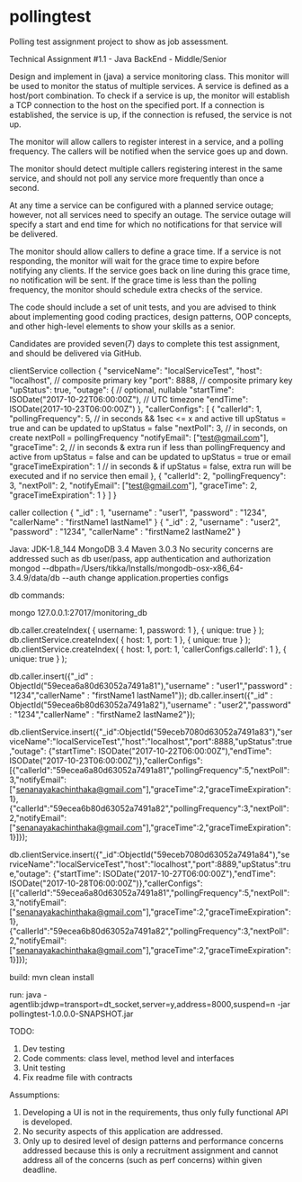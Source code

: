 # pollingtest
Polling test assignment project to show as job assessment.

Technical Assignment #1.1 - Java BackEnd - Middle/Senior

Design and implement in (java) a service monitoring class. This monitor will be used to monitor the status of multiple services. A service is defined as a host/port combination. To check if a service is up, the monitor will establish a TCP connection to the host on the specified port. If a connection is established, the service is up, if the connection is refused, the service is not up.

The monitor will allow callers to register interest in a service, and a polling frequency. The callers will be notified when the service goes up and down.

The monitor should detect multiple callers registering interest in the same service, and should not poll any service more frequently than once a second.

At any time a service can be configured with a planned service outage; however, not all services need to specify an outage. The service outage will specify a start and end time for which no notifications for that service will be delivered.

The monitor should allow callers to define a grace time.  If a service is not responding, the monitor will wait for the grace time to expire before notifying any clients.  If the service goes back on line during this grace time, no notification will be sent.  If the grace time is less than the polling frequency, the monitor should schedule extra checks of the service.

 
The code should include a set of unit tests, and you are advised to think about implementing good coding practices, design patterns, OOP concepts, and other high-level elements to show your skills as a senior. 


Candidates are provided seven(7) days to complete this test assignment, and should be delivered via GitHub.

clientService collection
{
    "serviceName": "localServiceTest",
    "host": "localhost", // composite primary key
    "port": 8888, // composite primary key
    "upStatus": true,
    "outage": { // optional, nullable
    		"startTime": ISODate("2017-10-22T06:00:00Z"), // UTC timezone
    		"endTime": ISODate(2017-10-23T06:00:00Z")
	},
    "callerConfigs": [
        {
            "callerId": 1,
            "pollingFrequency": 5, // in seconds && 1sec <= x and active till upStatus = true and can be updated to upStatus = false
            "nextPoll": 3, // in seconds, on create nextPoll = pollingFrequency
            "notifyEmail": ["test@gmail.com"],
            "graceTime": 2, // in seconds & extra run if less than pollingFrequency and active from upStatus = false and can be updated to upStatus = true or email
            "graceTimeExpiration": 1 // in seconds & if upStatus = false, extra run will be executed and if no service then email
        },
        {
            "callerId": 2,
            "pollingFrequency": 3,
            "nextPoll": 2,
            "notifyEmail": ["test@gmail.com"],
            "graceTime": 2,
            "graceTimeExpiration": 1
        }
    ]
}

caller collection
{
	"_id" : 1,
	"username" : "user1",
	"password" : "1234",
	"callerName" : "firstName1 lastName1"
}
{
	"_id" : 2,
	"username" : "user2",
	"password" : "1234",
	"callerName" : "firstName2 lastName2"
}

Java: JDK-1.8_144
MongoDB 3.4
Maven 3.0.3
No security concerns are addressed such as db user/pass, app authentication and authorization
mongod --dbpath=/Users/tikka/Installs/mongodb-osx-x86_64-3.4.9/data/db --auth
change application.properties configs

db commands:

mongo 127.0.0.1:27017/monitoring_db

db.caller.createIndex( { username: 1, password: 1 }, { unique: true } );
db.clientService.createIndex( { host: 1, port: 1 }, { unique: true } );
db.clientService.createIndex( { host: 1, port: 1, 'callerConfigs.callerId': 1 }, { unique: true } );

db.caller.insert({"_id" : ObjectId("59ecea6a80d63052a7491a81"),"username" : "user1","password" : "1234","callerName" : "firstName1 lastName1"});
db.caller.insert({"_id" : ObjectId("59ecea6b80d63052a7491a82"),"username" : "user2","password" : "1234","callerName" : "firstName2 lastName2"});

db.clientService.insert({"_id":ObjectId("59eceb7080d63052a7491a83"),"serviceName":"localServiceTest","host":"localhost","port":8888,"upStatus":true,"outage": {"startTime": ISODate("2017-10-22T06:00:00Z"),"endTime": ISODate("2017-10-23T06:00:00Z")},"callerConfigs":[{"callerId":"59ecea6a80d63052a7491a81","pollingFrequency":5,"nextPoll":3,"notifyEmail":["senanayakachinthaka@gmail.com"],"graceTime":2,"graceTimeExpiration":1},{"callerId":"59ecea6b80d63052a7491a82","pollingFrequency":3,"nextPoll":2,"notifyEmail":["senanayakachinthaka@gmail.com"],"graceTime":2,"graceTimeExpiration":1}]});

db.clientService.insert({"_id":ObjectId("59eceb7080d63052a7491a84"),"serviceName":"localServiceTest","host":"localhost","port":8889,"upStatus":true,"outage": {"startTime": ISODate("2017-10-27T06:00:00Z"),"endTime": ISODate("2017-10-28T06:00:00Z")},"callerConfigs":[{"callerId":"59ecea6a80d63052a7491a81","pollingFrequency":5,"nextPoll":3,"notifyEmail":["senanayakachinthaka@gmail.com"],"graceTime":2,"graceTimeExpiration":1},{"callerId":"59ecea6b80d63052a7491a82","pollingFrequency":3,"nextPoll":2,"notifyEmail":["senanayakachinthaka@gmail.com"],"graceTime":2,"graceTimeExpiration":1}]});

build:
mvn clean install

run:
java -agentlib:jdwp=transport=dt_socket,server=y,address=8000,suspend=n -jar pollingtest-1.0.0.0-SNAPSHOT.jar

TODO:
1. Dev testing
2. Code comments: class level, method level and interfaces
3. Unit testing
4. Fix readme file with contracts

Assumptions:
1. Developing a UI is not in the requirements, thus only fully functional API is developed.
2. No security aspects of this application are addressed.
3. Only up to desired level of design patterns and performance concerns addressed because this is only a recruitment assignment and cannot address all of the concerns (such as perf concerns) within given deadline.